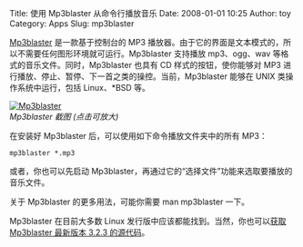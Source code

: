 Title: 使用 Mp3blaster 从命令行播放音乐
Date: 2008-01-01 10:25
Author: toy
Category: Apps
Slug: mp3blaster

[Mp3blaster](http://mp3blaster.sourceforge.net/) 是一款基于控制台的 MP3
播放器。由于它的界面是文本模式的，所以不需要任何图形环境就可运行。Mp3blaster
支持播放 mp3、ogg、wav 等格式的音乐文件。同时，Mp3blaster 也具有 CD
样式的按钮，使你能够对 MP3
进行播放、停止、暂停、下一首之类的操控。当前，Mp3blaster 能够在 UNIX
类操作系统中运行，包括 Linux、*BSD 等。

[![Mp3blaster](http://i.linuxtoy.org/i/2008/01/mp3blaster-thumb.png)](http://i.linuxtoy.org/i/2008/01/mp3blaster.png)  
*Mp3blaster 截图 (点击可放大)*

在安装好 Mp3blaster 后，可以使用如下命令播放文件夹中的所有 MP3：

`mp3blaster *.mp3`

或者，你也可以先启动
Mp3blaster，再通过它的“选择文件”功能来选取要播放的音乐文件。

关于 Mp3blaster 的更多用法，可能你需要 man mp3blaster 一下。

Mp3blaster 在目前大多数 Linux 发行版中应该都能找到。当然，你也可以[获取
Mp3blaster 最新版本 3.2.3
的源代码](http://sourceforge.net/project/showfiles.php?group_id=154673)。

